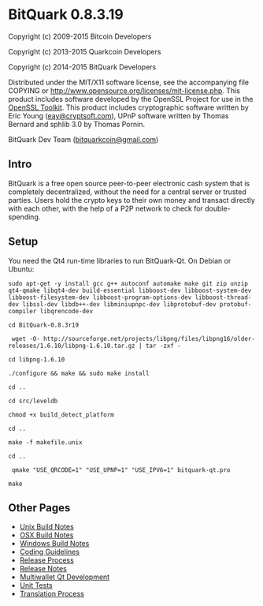 BitQuark 0.8.3.19
====================

Copyright (c) 2009-2015 Bitcoin Developers

Copyright (c) 2013-2015 Quarkcoin Developers

Copyright (c) 2014-2015 BitQuark Developers

Distributed under the MIT/X11 software license, see the accompanying
file COPYING or http://www.opensource.org/licenses/mit-license.php.
This product includes software developed by the OpenSSL Project for use in the [OpenSSL Toolkit](http://www.openssl.org/). This product includes
cryptographic software written by Eric Young ([eay@cryptsoft.com](mailto:eay@cryptsoft.com)), UPnP software written by Thomas Bernard and
sphlib 3.0 by Thomas Pornin.

BitQuark Dev Team ([bitquarkcoin@gmail.com](mailto:bitquarkcoin@gmail.com))


Intro
---------------------
BitQuark is a free open source peer-to-peer electronic cash system that is
completely decentralized, without the need for a central server or trusted
parties.  Users hold the crypto keys to their own money and transact directly
with each other, with the help of a P2P network to check for double-spending.


Setup
---------------------
You need the Qt4 run-time libraries to run BitQuark-Qt. On Debian or Ubuntu:

`sudo apt-get -y install gcc g++ autoconf automake make git zip unzip qt4-qmake libqt4-dev build-essential libboost-dev libboost-system-dev libboost-filesystem-dev libboost-program-options-dev libboost-thread-dev libssl-dev libdb++-dev libminiupnpc-dev libprotobuf-dev protobuf-compiler libqrencode-dev`

`cd BitQuark-0.8.3r19`

` wget -O- http://sourceforge.net/projects/libpng/files/libpng16/older-releases/1.6.10/libpng-1.6.10.tar.gz | tar -zxf -`

`cd libpng-1.6.10`

`./configure && make && sudo make install`

`cd ..`

`cd src/leveldb`

`chmod +x build_detect_platform`

`cd ..`

`make -f makefile.unix`

`cd ..`

` qmake "USE_QRCODE=1" "USE_UPNP=1" "USE_IPV6=1" bitquark-qt.pro`

`make`


Other Pages
---------------------
- [Unix Build Notes](build-unix.md)
- [OSX Build Notes](build-osx.md)
- [Windows Build Notes](build-msw.md)
- [Coding Guidelines](coding.md)
- [Release Process](release-process.md)
- [Release Notes](release-notes.md)
- [Multiwallet Qt Development](multiwallet-qt.md)
- [Unit Tests](unit-tests.md)
- [Translation Process](translation_process.md)
